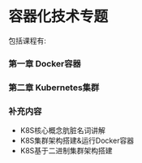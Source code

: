 # 容器化技术专题

包括课程有:

### 第一章 Docker容器

### 第二章 Kubernetes集群

### 补充内容

* K8S核心概念肮脏名词讲解
* K8S集群架构搭建&运行Docker容器
* K8S基于二进制集群架构搭建






